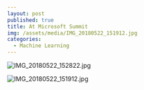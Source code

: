 ```yaml
---
layout: post
published: true
title: At Microsoft Summit
img: /assets/media/IMG_20180522_151912.jpg
categories:
  - Machine Learning
---
```



![IMG_20180522_152822.jpg]({{site.baseurl}}/assets/media/IMG_20180522_152822.jpg)

![IMG_20180522_151912.jpg]({{site.baseurl}}/assets/media/IMG_20180522_151912.jpg)
